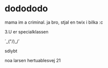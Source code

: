 # dodododo
mama im a criminal.
ja bro, stjal en twix i bilka :c







3.U er specialklassen









´\_("/)_/`

sdiybt







noa larsen hertuablesvej 21


